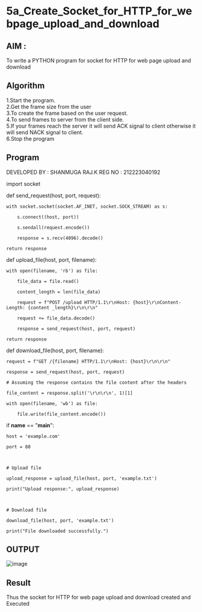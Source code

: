 # 5a_Create_Socket_for_HTTP_for_webpage_upload_and_download
## AIM :
To write a PYTHON program for socket for HTTP for web page upload and download
## Algorithm

1.Start the program.
<BR>
2.Get the frame size from the user
<BR>
3.To create the frame based on the user request.
<BR>
4.To send frames to server from the client side.
<BR>
5.If your frames reach the server it will send ACK signal to client otherwise it will send NACK signal to client.
<BR>
6.Stop the program
<BR>
## Program 
DEVELOPED BY : SHANMUGA RAJ.K REG NO : 212223040192 <br>

import socket


def send_request(host, port, request):

    with socket.socket(socket.AF_INET, socket.SOCK_STREAM) as s:

        s.connect((host, port))
        
        s.sendall(request.encode())
        
        response = s.recv(4096).decode()
    
    return response

def upload_file(host, port, filename):

    with open(filename, 'rb') as file:
    
        file_data = file.read()
        
        content_length = len(file_data)
        
        request = f"POST /upload HTTP/1.1\r\nHost: {host}\r\nContent-Length: {content _length}\r\n\r\n"
        
        request += file_data.decode()
        
        response = send_request(host, port, request)
    
    return response

def download_file(host, port, filename):

    request = f"GET /{filename} HTTP/1.1\r\nHost: {host}\r\n\r\n"
    
    response = send_request(host, port, request)
    
    # Assuming the response contains the file content after the headers
    
    file_content = response.split('\r\n\r\n', 1)[1]
    
    with open(filename, 'wb') as file:
    
        file.write(file_content.encode())



if __name__ == "__main__":

    host = 'example.com'
    
    port = 80



    # Upload file
    
    upload_response = upload_file(host, port, 'example.txt')
    
    print("Upload response:", upload_response)



    # Download file
    
    download_file(host, port, 'example.txt')
    
    print("File downloaded successfully.")



## OUTPUT
![image](https://github.com/deepika3095/5a_Create_Socket_for_HTTP_for_webpage_upload_and_download/assets/151625159/794e0755-5478-4275-a21b-1332e3917738)

## Result
Thus the socket for HTTP for web page upload and download created and Executed
